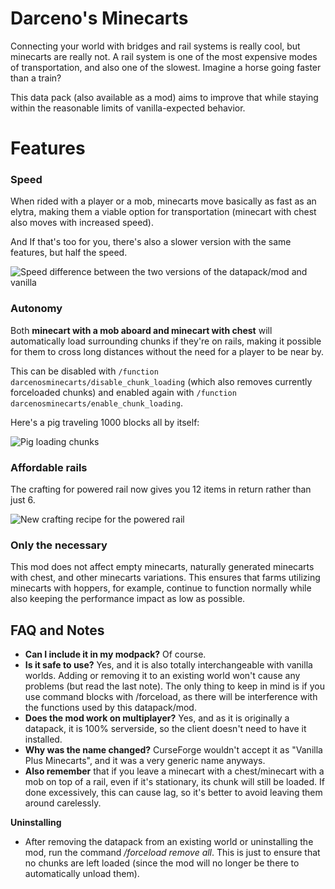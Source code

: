# Darceno's Minecarts

Connecting your world with bridges and rail systems is really cool, but minecarts are really not. A rail system is one of the most expensive modes of transportation, and also one of the slowest. Imagine a horse going faster than a train?

This data pack (also available  as a mod) aims to improve that while staying within the reasonable limits of vanilla-expected behavior.

# Features
### Speed
When rided with a player or a mob, minecarts move basically as fast as an elytra, making them a viable option for transportation (minecart with chest also moves with increased speed).

And If that's too for you, there's also a slower version with the same features, but half the speed.

![Speed difference between the two versions of the datapack/mod and vanilla](./images/speeddifference.gif)

### Autonomy
Both **minecart with a mob aboard and minecart with chest** will automatically load surrounding chunks if they're on rails, making it possible for them to cross long distances without the need for a player to be near by.

This can be disabled with `/function darcenosminecarts/disable_chunk_loading` (which also removes currently forceloaded chunks) and enabled again with `/function darcenosminecarts/enable_chunk_loading`.

Here's a pig traveling 1000 blocks all by itself:

![Pig loading chunks](./images/pigloadingchunks.gif)

### Affordable rails
The crafting for powered rail now gives you 12 items in return rather than just 6.

![New crafting recipe for the powered rail](./images/poweredrail_craft.png)

### Only the necessary
This mod does not affect empty minecarts, naturally generated minecarts with chest, and other minecarts variations. This ensures that farms utilizing minecarts with hoppers, for example, continue to function normally while also keeping the performance impact as low as possible.

## FAQ and Notes
- **Can I include it in my modpack?** Of course. 
- **Is it safe to use?** Yes, and it is also totally interchangeable with vanilla worlds. Adding or removing it to an existing world won't cause any problems (but read the last note). The only thing to keep in mind is if you use command blocks with /forceload, as there will be interference with the functions used by this datapack/mod.
- **Does the mod work on multiplayer?** Yes, and as it is originally a datapack, it is 100% serverside, so the client doesn't need to have it installed.
- **Why was the name changed?** CurseForge wouldn't accept it as "Vanilla Plus Minecarts", and it was a very generic name anyways.
- **Also remember** that if you leave a minecart with a chest/minecart with a mob on top of a rail, even if it's stationary, its chunk will still be loaded. If done excessively, this can cause lag, so it's better to avoid leaving them around carelessly.

**Uninstalling**
- After removing the datapack from an existing world or uninstalling the mod, run the command */forceload remove all*. This is just to ensure that no chunks are left loaded (since the mod will no longer be there to automatically unload them).
